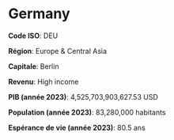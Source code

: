 # Germany

**Code ISO**: DEU

**Région**: Europe & Central Asia

**Capitale**: Berlin

**Revenu**: High income

**PIB (année 2023)**: 4,525,703,903,627.53 USD

**Population (année 2023)**: 83,280,000 habitants

**Espérance de vie (année 2023)**: 80.5 ans

